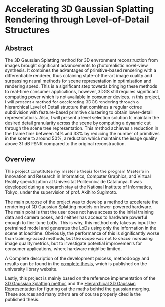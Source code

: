 # Accelerating 3D Gaussian Splatting Rendering through Level-of-Detail Structures

## Abstract
The 3D Gaussian Splatting method for 3D environment reconstruction from images brought significant advancements to photorealistic novel-view synthesis. It combines the advantages of primitive-based rendering with a differentiable renderer, thus obtaining state-of-the-art image quality and surpassing neural methods for scene representation in optimization and rendering speed. This is a significant step towards bringing these methods to real-time consumer applications, however, 3DGS still requires significant computing power which is not available in consumer devices. In this project, I will present a method for accelerating 3DGS rendering through a hierarchical Level of Detail structure that combines a regular octree subdivision with feature-based primitive clustering to obtain lower-detail representations. Also, I will present a level selection solution to maintain the desired detail granularity across the scene by computing a dynamic cut through the scene tree representation. This method achieves a reduction in the frame time between 14% and 33% by reducing the number of primitives in the scene to around 50%, a reduction which maintains the image quality above 31 dB PSNR compared to the original reconstruction.

## Overview
This project constitutes my master's thesis for the program Master's in Innovation and Research in Informatics, Computer Graphics, and Virtual Reality specialization at Universitat Politecnica de Catalunya. It was developed during a research stay at the National Institute of Informatics, Tokyo, under the supervision of prof. Akihiro Sugimoto.

The main purpose of the project was to develop a method to accelerate the rendering of 3D Gaussian Splatting models on lower-powered hardware. The main point is that the user does not have access to the initial training data and camera poses, and neither has access to hardware powerful enough to fine-tune LoDs. This is why, this method only takes as input the pretrained model and generates the LoDs using only the information in the scene at load time. Obviously, the performance of this is significantly worse than training-based methods, but the scope was not to chase increasing image quality metrics, but to investigate potential improvements for consumer applications, where hardware might be limited.

A Complete description of the development process, methodology and results can be found in the [complete thesis](http://hdl.handle.net/2117/420313), which is published on the university library website.

Lastly, this project is mainly based on the reference implementation of the [3D Gaussian Splatting method](https://github.com/graphdeco-inria/gaussian-splatting) and the [Hierarchical 3D Gaussian Representation](https://github.com/graphdeco-inria/hierarchical-3d-gaussians) for figuring out the maths behind the gaussian merging. These sources and many others are of course properly cited in the published thesis.
